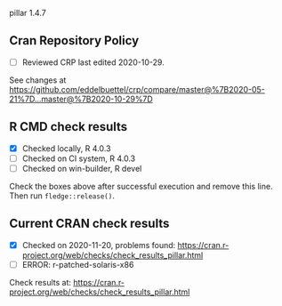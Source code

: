 pillar 1.4.7

## Cran Repository Policy

- [ ] Reviewed CRP last edited 2020-10-29.

See changes at https://github.com/eddelbuettel/crp/compare/master@%7B2020-05-21%7D...master@%7B2020-10-29%7D

## R CMD check results

- [x] Checked locally, R 4.0.3
- [ ] Checked on CI system, R 4.0.3
- [ ] Checked on win-builder, R devel

Check the boxes above after successful execution and remove this line. Then run `fledge::release()`.

## Current CRAN check results

- [x] Checked on 2020-11-20, problems found: https://cran.r-project.org/web/checks/check_results_pillar.html
- [ ] ERROR: r-patched-solaris-x86

Check results at: https://cran.r-project.org/web/checks/check_results_pillar.html
